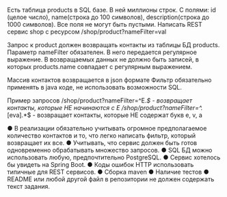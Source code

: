 Есть таблица products в SQL базе. В ней миллионы строк. С полями: id (целое число), name(строка до 100 символов), description(строка до 1000 символов). Все поля не могут быть пустыми.
Написать REST сервис shop с ресурсом
/shop/product?nameFilter=val

Запрос к product должен возвращать контакты из таблицы БД products. Параметр nameFilter обязателен. В него передается регулярное выражение. В возвращаемых данных не должно быть записей, в которых products.name совпадает с регулярным выражением.

Массив контактов возвращается в json формате
Фильтр обязательно применять в java коде, не использовать возможности SQL.

Пример запросов
/shop/product?nameFilter=^E.*$ - возвращает контакты, которые НЕ начинаются с E
/shop/product?nameFilter=^.*[eva].*$ - возвращает контакты, которые НЕ содержат букв e, v, a


●	В реализации обязательно учитывать огромное предполагаемое количество контактов и то, что легко написать фильтр, который возвращает их все.
●	Учитывать, что сервис должен быть готов одновременно обрабатывать множество запросов.
●	SQL БД можно использовать любую, предпочтительно PostgreSQL.
●	Сервис хотелось бы увидеть на Spring Boot.
●	Коды ошибок HTTP использовать типичные для REST сервисов.
●	Сборка maven
●	Наличие тестов
●	README или любой другой файл в репозитории не должен содержать текст задания.
